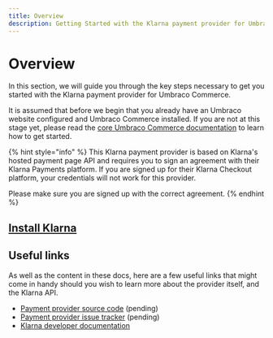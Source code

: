 ```yaml
---
title: Overview
description: Getting Started with the Klarna payment provider for Umbraco Commerce.
---
```


# Overview

In this section, we will guide you through the key steps necessary to get you started with the Klarna payment provider for Umbraco Commerce.

It is assumed that before we begin that you already have an Umbraco website configured and Umbraco Commerce installed. If you are not at this stage yet, please read the [core Umbraco Commerce documentation](http://127.0.0.1:5000/o/vHdmkfI8smZW50A5yIZD/s/3rCehcwXc4nbpeGqcI2f/) to learn how to get started.

{% hint style="info" %}
This Klarna payment provider is based on Klarna's hosted payment page API and requires you to sign an agreement with their Klarna Payments platform. If you are signed up for their Klarna Checkout platform, your credentials will not work for this provider.

Please make sure you are signed up with the correct agreement.
{% endhint %}

## [Install Klarna](../install-payment-providers.md)

## Useful links

As well as the content in these docs, here are a few useful links that might come in handy should you wish to learn more about the provider itself, and the Klarna API.

* [Payment provider source code](https://github.com/umbraco/Umbraco.Commerce.PaymentProviders.Klarna) (pending)
* [Payment provider issue tracker](https://github.com/umbraco/Umbraco.Commerce.PaymentProviders.Klarna/issues) (pending)
* [Klarna developer documentation](https://developers.klarna.com/)
